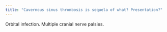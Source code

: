 ```yaml
---
title: "Cavernous sinus thrombosis is sequela of what? Presentation?"
---
```

Orbital infection. Multiple cranial nerve palsies.

